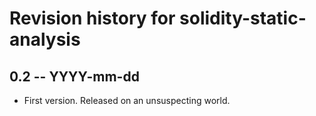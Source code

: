 # Revision history for solidity-static-analysis

## 0.2 -- YYYY-mm-dd

* First version. Released on an unsuspecting world.
